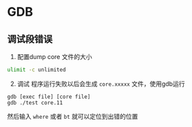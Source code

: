 # GDB
<!-- toc -->
## 调试段错误
1. 配置dump core 文件的大小
```bash
ulimit -c unlimited
```
2. 调试
程序运行失败以后会生成 `core.xxxxx` 文件，使用gdb运行
```
gdb [exec file] [core file]
gdb ./test core.11
```
然后输入 `where` 或者 `bt` 就可以定位到出错的位置
